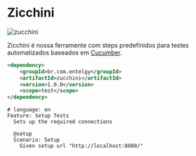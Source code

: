# Zicchini

![zucchini](https://freshproducegroup.us/wp-content/uploads/2016/08/Zucchini-Fresh-Produce-US.jpg)

Zicchini é nossa ferramente com steps predefinidos ṕara testes automatizados baseados em [Cucumber](https://cucumber.io/).


```xml
<dependency>
    <groupId>br.com.entelgy</groupId>
    <artifactId>zucchini</artifactId>
    <version>1.0.0</version>
    <scope>test</scope>
</dependency>

```


```
# language: en
Feature: Setup Tests
  Sets up the required connections
  
  @setup
  Scenario: Setup
    Given setup url "http://localhost:8080/"
```